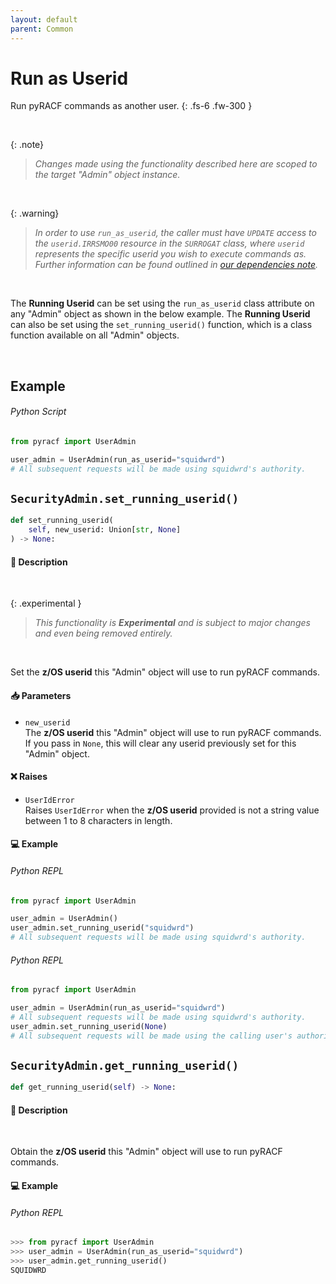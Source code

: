 ```yaml
---
layout: default
parent: Common
---
```


# Run as Userid

Run pyRACF commands as another user.
{: .fs-6 .fw-300 }

&nbsp;

{: .note}
> _Changes made using the functionality described here are scoped to the target "Admin" object instance._

&nbsp;

{: .warning}
> _In order to use `run_as_userid`, the caller must have `UPDATE` access to the `userid.IRRSMO00` resource in the `SURROGAT` class, where `userid` represents the specific userid you wish to execute commands as. Further information can be found outlined in [our dependencies note](../../index)._

&nbsp;

The **Running Userid** can be set using the `run_as_userid` class attribute on any "Admin" object as shown in the below example. The **Running Userid** can also be set using the `set_running_userid()` function, which is a class function available on all "Admin" objects.

&nbsp;


## Example

###### Python Script
```python 
from pyracf import UserAdmin

user_admin = UserAdmin(run_as_userid="squidwrd")
# All subsequent requests will be made using squidwrd's authority.
```

## `SecurityAdmin.set_running_userid()`

```python
def set_running_userid(
    self, new_userid: Union[str, None]
) -> None:
```

#### 📄 Description

&nbsp;

{: .experimental }
> _This functionality is **Experimental** and is subject to major changes and even being removed entirely._

&nbsp;

Set the **z/OS userid** this "Admin" object will use to run pyRACF commands.

#### 📥 Parameters
* `new_userid`<br>
  The **z/OS userid** this "Admin" object will use to run pyRACF commands. If you pass in `None`, this will clear any userid previously set for this "Admin" object.

#### ❌ Raises
* `UserIdError`<br>
  Raises `UserIdError` when the **z/OS userid** provided is not a string value between 1 to 8 characters in length.

#### 💻 Example

###### Python REPL
```python 
from pyracf import UserAdmin

user_admin = UserAdmin()
user_admin.set_running_userid("squidwrd")
# All subsequent requests will be made using squidwrd's authority.
```

###### Python REPL
```python 
from pyracf import UserAdmin

user_admin = UserAdmin(run_as_userid="squidwrd")
# All subsequent requests will be made using squidwrd's authority.
user_admin.set_running_userid(None)
# All subsequent requests will be made using the calling user's authority.
```

## `SecurityAdmin.get_running_userid()`

```python
def get_running_userid(self) -> None:
```

#### 📄 Description

&nbsp;

Obtain the **z/OS userid** this "Admin" object will use to run pyRACF commands.

#### 💻 Example

###### Python REPL
```python 
>>> from pyracf import UserAdmin
>>> user_admin = UserAdmin(run_as_userid="squidwrd")
>>> user_admin.get_running_userid()
SQUIDWRD
```
